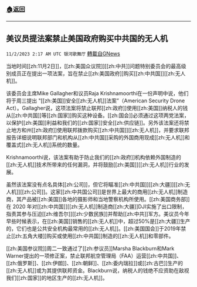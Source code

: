 ###  [:house:返回](README.md)
---


## 美议员提法案禁止美国政府购买中共国的无人机
`11/2/2023 2:17 AM UTC 银河歌舞厅` [轉載自GNews](https://gnews.org/articles/1911042)

当地时间[[zh:11月2日]]，[[zh:美国众议院]][[zh:中共]]问题特别委员会的最高级别成员正在提出一项法案，旨在禁止[[zh:美国政府]]购买[[zh:中共国]][[zh:无人机]]。

该委员会主席Mike Gallagher和议员Raja Krishnamoorthi在一份声明中说，他们将于周三提出 "[[zh:美国]]安全[[zh:无人机]]法案”（American Security Drone Act）。Gallagher说，这项法案将禁止联邦[[zh:政府]]使用[[zh:美国]]纳税人的钱从[[zh:中共国]]等[[zh:国家]]购买这种设备。[[zh:国会]]必须通过这项两党法案，以保护[[zh:美国]]利益和我们的[[zh:国家]]安全[[zh:供应链]]。另外该法案还将禁止地方和州[[zh:政府]]使用联邦拨款购买[[zh:中共国]][[zh:无人机]]，并要求联邦报告详细说明联邦部门和机构从[[zh:中共国]]采购的外国商用现成[[zh:无人机]]和覆盖式[[zh:无人机]]系统的数量。

Krishnamoorthi说，该法案有助于防止我们的[[zh:政府]]机构依赖外国制造的[[zh:无人机]]技术所带来的任何漏洞，并将鼓励[[zh:美国]][[zh:无人机]]行业的发展。

虽然该法案没有点名具体[[zh:公司]]，但它将瞄准[[zh:中共国]][[zh:大疆]][[zh:无人机]][[zh:公司]]。这家[[zh:中共国公司]]是世界上最大的商用[[zh:无人机]]制造商，其产品被[[zh:美国]]各地的摄影师和当地警察机构所使用。[[zh:美国商务部]]在 2020 年对[[zh:中共国]][[zh:无人机]]制造商[[zh:大疆]]DJI实施了出口限制，指责其参与压迫[[zh:维吾尔]][[zh:少数民族]]并帮助[[zh:中共]]军方。美议员今年早些时候表示，在[[zh:美国]]销售的[[zh:无人机]]中，超过50%是[[zh:大疆]]生产的，它们也是公共安全机构最常用的[[zh:无人机]]。[[zh:美国国会]]于2019年禁止[[zh:五角大楼]]购买或使用[[zh:中共国]]制造的[[zh:无人机]]和零部件。

[[zh:美国参议院]]周二一致通过了[[zh:参议员]]Marsha Blackburn和Mark Warner提出的一项修正案，禁止联邦航空管理局（FAA）运营[[zh:中共国]]、[[zh:俄罗斯]]、[[zh:伊朗]]、[[zh:朝鲜]]、[[zh:委内瑞拉]]或[[zh:古巴]]生产的[[zh:无人机]]或为其提供联邦资金。Blackburn说，纳税人的钱绝不应资助在敌视我们[[zh:国家]]的地区生产的[[zh:无人机]]。
